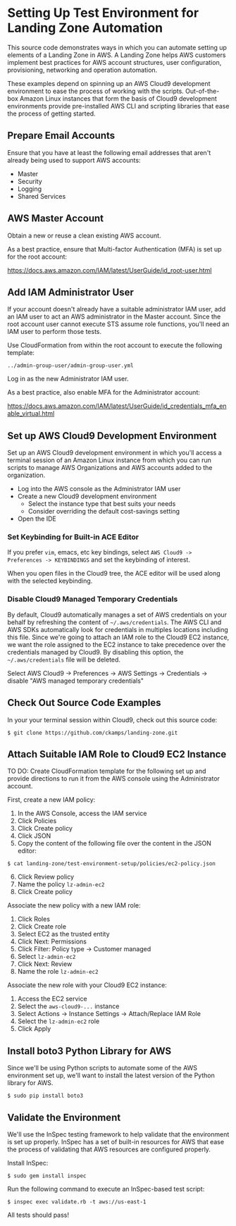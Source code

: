 # Setting Up Test Environment for Landing Zone Automation

This source code demonstrates ways in which you can automate setting up elements of a Landing Zone in AWS. A Landing Zone helps AWS customers implement best practices for AWS account structures, user configuration, provisioning, networking and operation automation. 

These examples depend on spinning up an AWS Cloud9 development environment to ease the process of working with the scripts.  Out-of-the-box Amazon Linux instances that form the basis of Cloud9 development environments provide pre-installed AWS CLI and scripting libraries that ease the process of getting started.

## Prepare Email Accounts

Ensure that you have at least the following email addresses that aren't already being used to support AWS accounts:

* Master
* Security
* Logging
* Shared Services
 
## AWS Master Account

Obtain a new or reuse a clean existing AWS account.

As a best practice, ensure that Multi-factor Authentication (MFA) is set up for the root account:

https://docs.aws.amazon.com/IAM/latest/UserGuide/id_root-user.html

## Add IAM Administrator User

If your account doesn't already have a suitable administrator IAM user, add an IAM user to act an AWS administrator in the Master account.  Since the root account user cannot execute STS assume role functions, you'll need an IAM user to perform those tests.

Use CloudFormation from within the root account to execute the following template:

    ../admin-group-user/admin-group-user.yml
    
Log in as the new Administrator IAM user.

As a best practice, also enable MFA for the Administrator account:

https://docs.aws.amazon.com/IAM/latest/UserGuide/id_credentials_mfa_enable_virtual.html

## Set up AWS Cloud9 Development Environment

Set up an AWS Cloud9 development environment in which you'll access a terminal session of an Amazon Linux instance from which you can run scripts to manage AWS Organizations and AWS accounts added to the organization.

* Log into the AWS console as the Administrator IAM user
* Create a new Cloud9 development environment
  * Select the instance type that best suits your needs
  * Consider overriding the default cost-savings setting
* Open the IDE

### Set Keybinding for Built-in ACE Editor

If you prefer `vim`, emacs, etc key bindings, select `AWS Cloud9 -> Preferences -> KEYBINDINGS` and set the keybinding of interest.

When you open files in the Cloud9 tree, the ACE editor will be used along with the selected keybinding.

### Disable Cloud9 Managed Temporary Credentials

By default, Cloud9 automatically manages a set of AWS credentials on your behalf by refreshing the content of 
`~/.aws/credentials`.  The AWS CLI and AWS SDKs automatically look for credentials in multiples locations
including this file.  Since we're going to attach an IAM role to the Cloud9 EC2 instance, we want the role
assigned to the EC2 instance to take precedence over the credentials managed by Cloud9. By disabling this
option, the `~/.aws/credentials` file will be deleted.

Select AWS Cloud9 -> Preferences -> AWS Settings -> Credentials -> disable "AWS managed temporary credentials"

## Check Out Source Code Examples

In your your terminal session within Cloud9, check out this source code:

    $ git clone https://github.com/ckamps/landing-zone.git

## Attach Suitable IAM Role to Cloud9 EC2 Instance

TO DO: Create CloudFormation template for the following set up and provide directions to run it from the AWS console using the Administrator account.

First, create a new IAM policy:

1. In the AWS Console, access the IAM service
2. Click Policies
3. Click Create policy
4. Click JSON
5. Copy the content of the following file over the content in the JSON editor:

```
$ cat landing-zone/test-environment-setup/policies/ec2-policy.json
```

6. Click Review policy
7. Name the policy `lz-admin-ec2`
8. Click Create policy

Associate the new policy with a new IAM role:

1. Click Roles
2. Click Create role
3. Select EC2 as the trusted entity
4. Click Next: Permissions
5. Click Filter: Policy type -> Customer managed
6. Select `lz-admin-ec2`
7. Click Next: Review
8. Name the role `lz-admin-ec2`

Associate the new role with your Cloud9 EC2 instance:

1. Access the EC2 service
2. Select the `aws-cloud9-...` instance
3. Select Actions -> Instance Settings -> Attach/Replace IAM Role
4. Select the `lz-admin-ec2` role
5. Click Apply
 
## Install boto3 Python Library for AWS

Since we'll be using Python scripts to automate some of the AWS environment set up, we'll want to install the latest version of the Python library for AWS.

    $ sudo pip install boto3

## Validate the Environment

We'll use the InSpec testing framework to help validate that the environment is set up properly. InSpec has a set of built-in
resources for AWS that ease the process of validating that AWS resources are configured properly.

Install InSpec:

    $ sudo gem install inspec

Run the following command to execute an InSpec-based test script:

    $ inspec exec validate.rb -t aws://us-east-1

All tests should pass!
